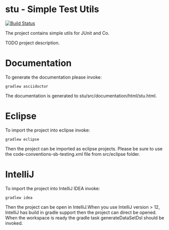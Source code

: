 # stu - Simple Test Utils

[![Build Status](https://buildhive.cloudbees.com/job/Seitenbau/job/stu/badge/icon)](https://buildhive.cloudbees.com/job/Seitenbau/job/stu/)

The project contains simple utils for JUnit and Co.

TODO project description.
# Documentation
To generate the documentation please invoke:

	gradlew asciidoctor

The documentation is generated to stu/src/documentation/html/stu.html.

# Eclipse 

To import the project into eclipse invoke:

	gradlew eclipse
	
Then the project can be imported as eclipse projects.
Please be sure to use the code-conventions-sb-testing.xml file from src/eclipse folder.

# IntelliJ

To import the project into IntelliJ IDEA  invoke:

    gradlew idea

Then the project can be open in IntelliJ.When you use IntelliJ version > 12, IntelliJ has build in
gradle support  then the project can direct be opened. When the workspace is ready the gradle task generateDataSetDsl should be invoked.
